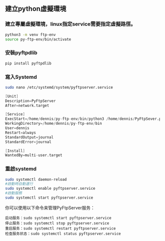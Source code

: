 ## 建立python虛擬環境


### 建立專屬虛擬環境，linux指定service需要指定虛擬路徑。
```sh
python3 -m venv ftp-env
source py-ftp-env/bin/activate
```
### 安裝pyftpdlib
```sh
pip install pyftpdlib
```

### 寫入Systemd
```sh
sudo nano /etc/systemd/system/pyftpserver.service
```

```s
[Unit]
Description=PyFtpServer
After=network.target

[Service]
ExecStart=/home/dennis/py-ftp-env/bin/python3 /home/dennis/PyFtpSever.py
WorkingDirectory=/home/dennis/py-ftp-env/bin
User=dennis
Restart=always
StandardOutput=journal
StandardError=journal

[Install]
WantedBy=multi-user.target
```

### 重啟systemd

```sh
sudo systemctl daemon-reload
#啟動時自動運行
sudo systemctl enable pyftpserver.service
#啟動服務
sudo systemctl start pyftpserver.service
```

你可以使用以下命令来管理PyFtpServer服务：
```
启动服务：sudo systemctl start pyftpserver.service
停止服务：sudo systemctl stop pyftpserver.service
重启服务：sudo systemctl restart pyftpserver.service
检查服务状态：sudo systemctl status pyftpserver.service
```
